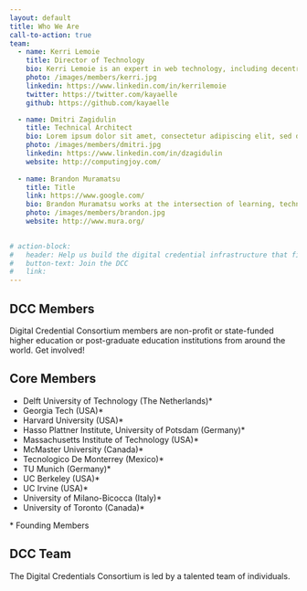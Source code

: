 ```yaml
---
layout: default
title: Who We Are
call-to-action: true
team:
  - name: Kerri Lemoie
    title: Director of Technology
    bio: Kerri Lemoie is an expert in web technology, including decentralized technologies and standards such as verifiable credentials and decentralized identifiers. In her 20+ years of experience, she has served in multiple leadership capacities including senior management, CTO, and advisory roles. As Director of Technology at the Digital Credentials Consortium she is leading the development of a trusted, distributed, and shared infrastructure that will become the standard for issuing, storing, displaying, and verifying digital academic credentials.
    photo: /images/members/kerri.jpg
    linkedin: https://www.linkedin.com/in/kerrilemoie
    twitter: https://twitter.com/kayaelle
    github: https://github.com/kayaelle

  - name: Dmitri Zagidulin
    title: Technical Architect
    bio: Lorem ipsum dolor sit amet, consectetur adipiscing elit, sed do eiusmod tempor incididunt ut labore et dolore magna aliqua. Ut enim ad minim veniam, quis nostrud exercitation ullamco laboris nisi ut aliquip ex ea commodo consequat.
    photo: /images/members/dmitri.jpg
    linkedin: https://www.linkedin.com/in/dzagidulin
    website: http://computingjoy.com/
    
  - name: Brandon Muramatsu
    title: Title
    link: https://www.google.com/
    bio: Brandon Muramatsu works at the intersection of learning, technology innovation and scale. His work focuses on online and digital learning to improve teaching and learning with a focus on open education. He has been involved in the development of learning technologies and education technologies, curriculum and course development, open education / opencourseware and educational digital libraries over the last 25+ years.
    photo: /images/members/brandon.jpg
    website: http://www.mura.org/
  

# action-block:
#   header: Help us build the digital credential infrastructure that fits the future of education.
#   button-text: Join the DCC
#   link: 
---
```


## DCC Members

Digital Credential Consortium members are non-profit or state-funded higher education or post-graduate education institutions from around the world. Get involved!

## Core Members

* Delft University of Technology (The Netherlands)*
* Georgia Tech (USA)*
* Harvard University (USA)*
* Hasso Plattner Institute, University of Potsdam (Germany)*
* Massachusetts Institute of Technology (USA)*
* McMaster University (Canada)*
* Tecnologico De Monterrey (Mexico)*
* TU Munich (Germany)*
* UC Berkeley (USA)*
* UC Irvine (USA)*
* University of Milano-Bicocca (Italy)*
* University of Toronto (Canada)*

\* Founding Members

## DCC Team

The Digital Credentials Consortium is led by a talented team of individuals.